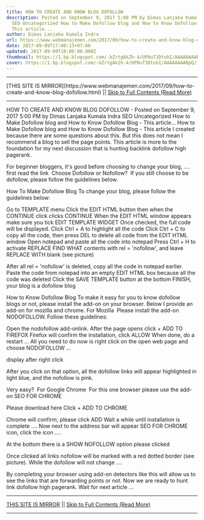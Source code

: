 ```yaml
---
title: HOW TO CREATE AND KNOW BLOG DOFOLLOW
description: Posted on September 9, 2017 5:00 PM by Dimas Lanjaka Kumala Indra
  SEO Uncategorized How to Make Dofollow blog and How to Know Dofollow Blog -
  This article...
author: Dimas Lanjaka Kumala Indra
url: https://www.webmanajemen.com/2017/09/how-to-create-and-know-blog-dofollow.html
date: 2017-09-09T17:00:13+07:00
updated: 2017-09-09T10:00:00.000Z
thumbnail: https://1.bp.blogspot.com/-bZrtgAkZh-4/UP0uT3DtuhI/AAAAAAAABpQ/IIk5CHpCW8U/s1600/do-follow-blog.gif
cover: https://1.bp.blogspot.com/-bZrtgAkZh-4/UP0uT3DtuhI/AAAAAAAABpQ/IIk5CHpCW8U/s1600/do-follow-blog.gif
---
```


<hr/> [THIS SITE IS MIRROR](https://www.webmanajemen.com/2017/09/how-to-create-and-know-blog-dofollow.html) || <a href="https://www.webmanajemen.com/2017/09/how-to-create-and-know-blog-dofollow.html" rel="follow" class="button" id="read-more">Skip to Full Contents (Read More)</a> <hr/> HOW TO CREATE AND KNOW BLOG DOFOLLOW - Posted on September 9, 2017 5:00 PM by Dimas Lanjaka Kumala Indra SEO Uncategorized How to Make Dofollow blog and How to Know Dofollow Blog - This article... How to Make Dofollow blog and How to Know Dofollow Blog - This article I created because there are some questions about this. But this does not mean I recommend a blog to sell the page points. This article is more to the foundation for my next discussion that is hunting backlink dofollow high pagerank.

For beginner bloggers, it's good before choosing to change your blog, .... first read the link 
Choose Dofollow or Nofollow? 
If you still choose to be dofollow, please follow the guidelines below. 

How To Make Dofollow Blog
To change your blog, please follow the guidelines below: 

Go to TEMPLATE menu
Click the EDIT HTML button then when the CONTINUE click clicks CONTINUE
When the EDIT HTML window appears make sure you tick EDIT TEMPLATE WIDGET
Once checked, the full code will be displayed. Click Ctrl + A to highlight all the code
Click Ctrl + C to copy all the code, then press DEL to delete all code from the EDIT HTML window
Open notepad and paste all the code into notepad
Press Ctrl + H to activate REPLACE
FIND WHAT contents with rel = 'nofollow', and leave REPLACE WITH blank (see picture)



After all rel = 'nofollow' is deleted, copy all the code in notepad earlier.
Paste the code from notepad into an empty EDIT HTML box because all the code was deleted
Click the SAVE TEMPLATE button at the bottom
FINISH, your blog is a dofollow blog

How to Know Dofollow Blog
To make it easy for you to know dofollow blogs or not, please install the add-on on your browser. Below I provide an add-on for mozilla and chrome.
For Mozilla 
Please install the add-on NODOFOLLOW. Follow these guidelines: 

Open the nodofollow add-onlink.
After the page opens click + ADD TO FIREFOX
Firefox will confirm the installation, click ALLOW
When done, do a restart ...
All you need to do now is right click on the open web page and choose NODOFOLLOW ...



display after right click


After you click on that option, all the dofollow links will appear highlighted in light blue, and the nofollow is pink.


Very easy? 
For Google Chrome 
For this one browser please use the add-on SEO FOR CHROME 

Please download here
Click + ADD TO CHROME



Chrome will confirm, please click ADD
Wait a while until installation is complete ....
Now next to the address bar will appear SEO FOR CHROME icon, click the icon ....



At the bottom there is a SHOW NOFOLLOW option please clicked



Once clicked all links nofollow will be marked with a red dotted border (see picture). While the dofollow will not change ....



By completing your browser using add-on detectors like this will allow us to see the links that are forwarding points or not. Now we are ready to hunt link dofollow high pagerank. Wait for next article ... <hr/> [THIS SITE IS MIRROR](https://www.webmanajemen.com/2017/09/how-to-create-and-know-blog-dofollow.html) || <a href="https://www.webmanajemen.com/2017/09/how-to-create-and-know-blog-dofollow.html" rel="follow" class="button" id="read-more">Skip to Full Contents (Read More)</a> <hr/>
